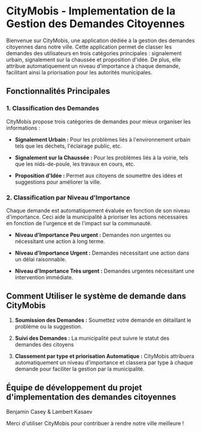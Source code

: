 # CityMobis - Implementation de la Gestion des Demandes Citoyennes

Bienvenue sur CityMobis, une application dédiée à la gestion des demandes citoyennes dans notre ville. Cette application permet de classer les demandes des utilisateurs en trois catégories principales : signalement urbain, signalement sur la chaussée et proposition d'idée. De plus, elle attribue automatiquement un niveau d'importance à chaque demande, facilitant ainsi la priorisation pour les autorités municipales.

## Fonctionnalités Principales

### 1. Classification des Demandes

CityMobis propose trois catégories de demandes pour mieux organiser les informations :

- **Signalement Urbain :** Pour les problèmes liés à l'environnement urbain tels que les déchets, l'éclairage public, etc.

- **Signalement sur la Chaussée :** Pour les problèmes liés à la voirie, tels que les nids-de-poule, les travaux en cours, etc.

- **Proposition d'Idée :** Permet aux citoyens de soumettre des idées et suggestions pour améliorer la ville.

### 2. Classification par Niveau d'Importance

Chaque demande est automatiquement évaluée en fonction de son niveau d'importance. Ceci aide la municipalité à prioriser les actions nécessaires en fonction de l'urgence et de l'impact sur la communauté.

- **Niveau d'Importance Peu urgent :** Demandes non urgentes ou nécessitant une action à long terme.

- **Niveau d'Importance Urgent :** Demandes nécessitant une action dans un délai raisonnable.

- **Niveau d'Importance Très urgent :** Demandes urgentes nécessitant une intervention immédiate.

## Comment Utiliser le système de demande dans CityMobis

1. **Soumission des Demandes :** Soumettez votre demande en détaillant le problème ou la suggestion.

2. **Suivi des Demandes :** La municipalité peut suivre le statut des demandes des citoyens

3. **Classement par type et priorisation Automatique :** CityMobis attribuera automatiquement un niveau d'importance et classera par type à chaque demande pour faciliter la gestion par la municipalité.

## Équipe de développement du projet d'implementation des demandes citoyennes

Benjamin Casey & Lambert Kasaev

Merci d'utiliser CityMobis pour contribuer à rendre notre ville meilleure !
